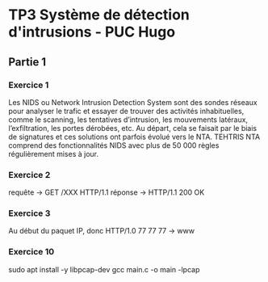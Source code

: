 # TP3 Système de détection d'intrusions - PUC Hugo

## Partie 1

### Exercice 1

Les NIDS ou Network Intrusion Detection System sont des sondes réseaux pour analyser le trafic et essayer de trouver des activités inhabituelles, comme le scanning, les tentatives d’intrusion, les mouvements latéraux, l’exfiltration, les portes dérobées, etc.
Au départ, cela se faisait par le biais de signatures et ces solutions ont parfois évolué vers le NTA. TEHTRIS NTA comprend des fonctionnalités NIDS avec plus de 50 000 règles régulièrement mises à jour. 

### Exercice 2

requête -> GET /XXX HTTP/1.1
réponse -> HTTP/1.1 200 OK

### Exercice 3

Au début du paquet IP, donc HTTP/1.0
77 77 77 -> www

### Exercice 10

sudo apt install -y libpcap-dev
gcc main.c -o main -lpcap
